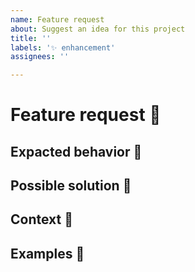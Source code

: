 ```yaml
---
name: Feature request
about: Suggest an idea for this project
title: ''
labels: '✨ enhancement'
assignees: ''

---
```


# Feature request 🔮

<!-- Briefly, in general terms, describe the proposal/change -->

## Expacted behavior 🤔

<!-- Is your feature request related to a problem? Ex. I'm always frustrated when [...]  -->

## Possible solution 💁

<!-- Describe the solution you'd like -->

## Context 🔦

<!-- Add any other context or screenshots about the feature request here. -->

## Examples 📓
